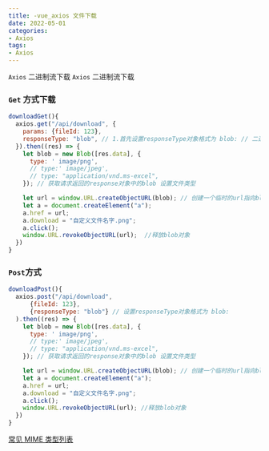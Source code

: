 ```yaml
---
title: -vue_axios 文件下载
date: 2022-05-01
categories: 
- Axios
tags:
- Axios
---
```

`Axios` 二进制流下载
`Axios` 二进制流下载

### `Get` 方式下载

```javascript
downloadGet(){
  axios.get("/api/download", {
    params: {fileId: 123},
    responseType: "blob", // 1.首先设置responseType对象格式为 blob: // 二进制流
  }).then((res) => {
    let blob = new Blob([res.data], {
      type: ' image/png',
      // type:' image/jpeg',
      // type: "application/vnd.ms-excel",
    }); // 获取请求返回的response对象中的blob 设置文件类型

    let url = window.URL.createObjectURL(blob); // 创建一个临时的url指向blob对象
    let a = document.createElement("a");
    a.href = url;
    a.download = "自定义文件名字.png";
    a.click();
    window.URL.revokeObjectURL(url);  //释放blob对象
  })
}
```

### `Post`方式

```javascript
downloadPost(){
  axios.post("/api/download",
      {fileId: 123},
      {responseType: "blob"} // 设置responseType对象格式为 blob:
  ).then((res) => {
    let blob = new Blob([res.data], {
      type: ' image/png',
      // type:' image/jpeg',
      // type: "application/vnd.ms-excel",
    }); // 获取请求返回的response对象中的blob 设置文件类型

    let url = window.URL.createObjectURL(blob); // 创建一个临时的url指向blob对象
    let a = document.createElement("a");
    a.href = url;
    a.download = "自定义文件名字.png";
    a.click();
    window.URL.revokeObjectURL(url); //释放blob对象
  })
}
```



 [常见 MIME 类型列表](https://developer.mozilla.org/zh-CN/docs/Web/HTTP/Basics_of_HTTP/MIME_types/Common_types "常见 MIME 类型列表")





























